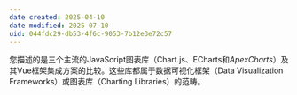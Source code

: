 ```yaml
---
date created: 2025-04-10
date modified: 2025-07-10
uid: 044fdc29-db53-4f6c-9053-7b12e3e72c57
---
```


您描述的是三个主流的JavaScript图表库（Chart.js、ECharts和*ApexCharts*）及其Vue框架集成方案的比较。这些库都属于数据可视化框架（Data Visualization Frameworks）或图表库（Charting Libraries）的范畴。
